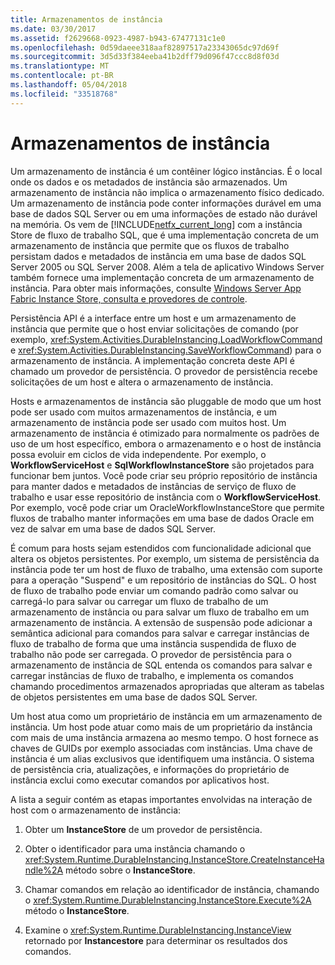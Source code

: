 ```yaml
---
title: Armazenamentos de instância
ms.date: 03/30/2017
ms.assetid: f2629668-0923-4987-b943-67477131c1e0
ms.openlocfilehash: 0d59daeee318aaf82897517a23343065dc97d69f
ms.sourcegitcommit: 3d5d33f384eeba41b2dff79d096f47ccc8d8f03d
ms.translationtype: MT
ms.contentlocale: pt-BR
ms.lasthandoff: 05/04/2018
ms.locfileid: "33518768"
---
```

# <a name="instance-stores"></a>Armazenamentos de instância
Um armazenamento de instância é um contêiner lógico instâncias. É o local onde os dados e os metadados de instância são armazenados. Um armazenamento de instância não implica o armazenamento físico dedicado. Um armazenamento de instância pode conter informações durável em uma base de dados SQL Server ou em uma informações de estado não durável na memória. Os vem de [!INCLUDE[netfx_current_long](../../../includes/netfx-current-long-md.md)] com a instância Store de fluxo de trabalho SQL, que é uma implementação concreta de um armazenamento de instância que permite que os fluxos de trabalho persistam dados e metadados de instância em uma base de dados SQL Server 2005 ou SQL Server 2008. Além a tela de aplicativo Windows Server também fornece uma implementação concreta de um armazenamento de instância. Para obter mais informações, consulte [Windows Server App Fabric Instance Store, consulta e provedores de controle](http://go.microsoft.com/fwlink/?LinkID=201201&clcid=0x409).  
  
 Persistência API é a interface entre um host e um armazenamento de instância que permite que o host enviar solicitações de comando (por exemplo, <xref:System.Activities.DurableInstancing.LoadWorkflowCommand> e <xref:System.Activities.DurableInstancing.SaveWorkflowCommand>) para o armazenamento de instância. A implementação concreta deste API é chamado um provedor de persistência. O provedor de persistência recebe solicitações de um host e altera o armazenamento de instância.  
  
 Hosts e armazenamentos de instância são pluggable de modo que um host pode ser usado com muitos armazenamentos de instância, e um armazenamento de instância pode ser usado com muitos host. Um armazenamento de instância é otimizado para normalmente os padrões de uso de um host específico, embora o armazenamento e o host de instância possa evoluir em ciclos de vida independente. Por exemplo, o **WorkflowServiceHost** e **SqlWorkflowInstanceStore** são projetados para funcionar bem juntos. Você pode criar seu próprio repositório de instância para manter dados e metadados de instâncias de serviço de fluxo de trabalho e usar esse repositório de instância com o **WorkflowServiceHost**. Por exemplo, você pode criar um OracleWorkflowInstanceStore que permite fluxos de trabalho manter informações em uma base de dados Oracle em vez de salvar em uma base de dados SQL Server.  
  
 É comum para hosts sejam estendidos com funcionalidade adicional que altera os objetos persistentes. Por exemplo, um sistema de persistência da instância pode ter um host de fluxo de trabalho, uma extensão com suporte para a operação "Suspend" e um repositório de instâncias do SQL.  O host de fluxo de trabalho pode enviar um comando padrão como salvar ou carregá-lo para salvar ou carregar um fluxo de trabalho de um armazenamento de instância ou para salvar um fluxo de trabalho em um armazenamento de instância. A extensão de suspensão pode adicionar a semântica adicional para comandos para salvar e carregar instâncias de fluxo de trabalho de forma que uma instância suspendida de fluxo de trabalho não pode ser carregada. O provedor de persistência para o armazenamento de instância de SQL entenda os comandos para salvar e carregar instâncias de fluxo de trabalho, e implementa os comandos chamando procedimentos armazenados apropriadas que alteram as tabelas de objetos persistentes em uma base de dados SQL Server.  
  
 Um host atua como um proprietário de instância em um armazenamento de instância. Um host pode atuar como mais de um proprietário da instância com mais de uma instância armazena ao mesmo tempo. O host fornece as chaves de GUIDs por exemplo associadas com instâncias. Uma chave de instância é um alias exclusivos que identifiquem uma instância. O sistema de persistência cria, atualizações, e informações do proprietário de instância exclui como executar comandos por aplicativos host.  
  
 A lista a seguir contém as etapas importantes envolvidas na interação de host com o armazenamento de instância:  
  
1.  Obter um **InstanceStore** de um provedor de persistência.  

2.  Obter o identificador para uma instância chamando o <xref:System.Runtime.DurableInstancing.InstanceStore.CreateInstanceHandle%2A> método sobre o **InstanceStore**.  
  
3.  Chamar comandos em relação ao identificador de instância, chamando o <xref:System.Runtime.DurableInstancing.InstanceStore.Execute%2A> método o **InstanceStore**.  
  
4.  Examine o <xref:System.Runtime.DurableInstancing.InstanceView> retornado por **Instancestore** para determinar os resultados dos comandos.
